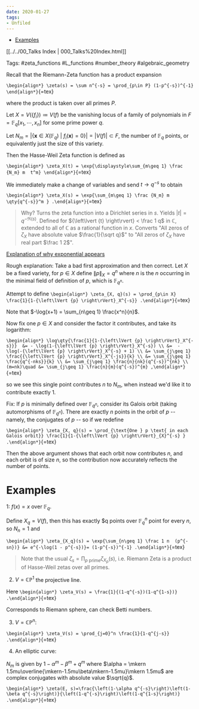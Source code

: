 ```yaml
---
date: 2020-01-27
tags:
- Unfiled
---
```


-   [Examples](#examples)














[[../../00_Talks Index | 000_Talks%20Index.html]]

Tags: \#zeta_functions \#L_functions \#number_theory \#algebraic_geometry

Recall that the Riemann-Zeta function has a product expansion

`\begin{align*}
\zeta(s) = \sum n^{-s} = \prod_{p\in P} (1-p^{-s})^{-1}
\end{align*}`{=tex}

where the product is taken over all primes $P$.

Let $X = V(\left\{{f_i}\right\})\coloneqq V(f)$ be the vanishing locus of a family of polynomials in $F = {\mathbb{F}}_q[x_1, \cdots, x_n]$ for some prime power $q$.

Let $N_m = {\left\lvert {\left\{{ \mathbf{x} \in X({\mathbb{F}}_q) {~\mathrel{\Big|}~}f_i(\mathbf{x}) = 0 }\right\}} \right\rvert} = {\left\lvert {V(f)} \right\rvert} \subset F$, the number of ${\mathbb{F}}_q$ points, or equivalently just the size of this variety.

Then the Hasse-Weil Zeta function is defined as

`\begin{align*}
\zeta_X(t) = \exp{\displaystyle\sum_{m\geq 1} \frac {N_m} m  t^m}
\end{align*}`{=tex}

We immediately make a change of variables and send $t\to q^{-s}$ to obtain

`\begin{align*}
\zeta_X(s) = \exp{\sum_{m\geq 1} \frac {N_m} m \qty{q^{-s}}^m }
.\end{align*}`{=tex}

> Why? Turns the zeta function into a Dirichlet series in $s$. Yields ${\left\lvert {t} \right\rvert} = q^{-\Re(s)}$. Defined for ${\left\lvert {t} \right\rvert} < \frac 1 q$ in ${\mathbb{C}}$, extended to all of ${\mathbb{C}}$ as a rational function in $x$. Converts "All zeros of $\zeta_X$ have absolute value $\frac{1}{\sqrt q}$" to "All zeros of $\zeta_X$ have real part $\frac 1 2$".

[Explanation of why exponential appears](https://mathoverflow.net/questions/325186/motivation-for-zeta-function-of-an-algebraic-variety)

Rough explanation: Take a bad first approximation and then correct. Let $X$ be a fixed variety, for $p\in X$ define ${\left\lVert {p} \right\rVert}_X = q^n$ where $n$ is the $n$ occurring in the minimal field of definition of $p$, which is ${\mathbb{F}}_{q^n}$.

Attempt to define `\begin{align*}
\zeta_{X, q}(s) = \prod_{p\in X} \frac{1}{1-{\left\lVert {p} \right\rVert}_X^{-s}}
.\end{align*}`{=tex}

Note that $-\log(x+1) = \sum_{n\geq 1} \frac{x^n}{n}$.

Now fix one $p\in X$ and consider the factor it contributes, and take its logarithm:

`\begin{align*}
\log\qty{\frac{1}{1-{\left\lVert {p} \right\rVert}_X^{-s}}} 
&= - \log(1-{\left\lVert {p} \right\rVert}_X^{-s}) \\
&=  - \log(-{\left\lVert {p} \right\rVert}_X^{-s} + 1) \\
&= \sum_{j\geq 1} \frac{{\left\lVert {p} \right\rVert}_X^{-js}}{k} \\
&= \sum_{j\geq 1} \frac{q^{-nks}}{k} \\
&= \sum_{j\geq 1} \frac{n}{nk}(q^{-s})^{nk} \\
(m=nk)\quad &= \sum_{j\geq 1} \frac{n}{m}(q^{-s})^{m}
,\end{align*}`{=tex}

so we see this single point contributes $n$ to $N_m$, when instead we'd like it to contribute exactly 1.

Fix: If $p$ is minimally defined over ${\mathbb{F}}_{q^n}$, consider its Galois orbit (taking automorphisms of ${\mathbb{F}}_{q^n}$). There are exactly $n$ points in the orbit of $p$ -- namely, the conjugates of $p$ -- so if we redefine

`\begin{align*}
\zeta_{X, q}(s) = \prod_{\text{One } p \text{ in each Galois orbit}} \frac{1}{1-{\left\lVert {p} \right\rVert}_{X}^{-s} }
.\end{align*}`{=tex}

Then the above argument shows that each orbit now contributes $n$, and each orbit is of size $n$, so the contribution now accurately reflects the number of points.

# Examples

1: $f(x) = x$ over ${\mathbb{F}}_q$.

Define $X_q = V(f)$, then this has exactly \$q points over ${\mathbb{F}}_q^{n}$ point for every $n$, so $N_n = 1$ and

`\begin{align*}
\zeta_{X_q}(s) = \exp{\sum_{n\geq 1} \frac 1 n  (p^{-sn})} &= e^{-\log(1 - p^{-s})}= (1-p^{-s})^{-1}
.\end{align*}`{=tex}

> Note that the usual $\zeta_s = \prod_{p\text{ prime}} \zeta_{X_p}(s)$, i.e. Riemann Zeta is a product of Hasse-Weil zetas over all primes.

2.  $V = {\mathbb{CP}}^1$ the projective line.

Here `\begin{align*}
\zeta_V(s) = \frac{1}{(1-q^{-s})(1-q^{1-s})}
.\end{align*}`{=tex}

Corresponds to Riemann sphere, can check Betti numbers.

3.  $V = {\mathbb{CP}}^n$:

`\begin{align*}
\zeta_V(s) = \prod_{j=0}^n \frac{1}{1-q^{j-s}}
.\end{align*}`{=tex}

4.  An elliptic curve:

$N_m$ is given by $1 - \alpha^m - \beta^m + q^m$ where $\alpha = \mkern 1.5mu\overline{\mkern-1.5mu\beta\mkern-1.5mu}\mkern 1.5mu$ are complex conjugates with absolute value $\sqrt{q}$.

`\begin{align*}
\zeta(E, s)=\frac{\left(1-\alpha q^{-s}\right)\left(1-\beta q^{-s}\right)}{\left(1-q^{-s}\right)\left(1-q^{1-s}\right)}
.\end{align*}`{=tex}
